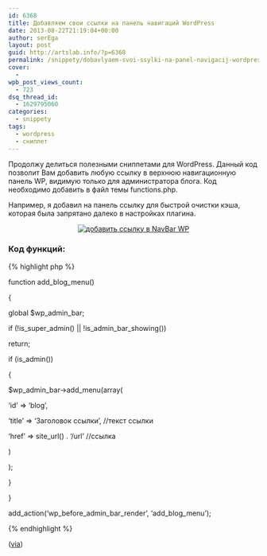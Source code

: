 ```yaml
---
id: 6368
title: Добавляем свои ссылки на панель навигаций WordPress
date: 2013-08-22T21:19:04+00:00
author: serEga
layout: post
guid: http://artslab.info/?p=6368
permalink: /snippety/dobavlyaem-svoi-ssylki-na-panel-navigacij-wordpress/
cover:
  -
wpb_post_views_count:
  - 723
dsq_thread_id:
  - 1629795060
categories:
  - snippety
tags:
  - wordpress
  - сниппет
---
```

Продолжу делиться полезными сниппетами для WordPress. Данный код позволит Вам добавить любую ссылку в верхнюю навигационную панель WP, видимую только для администратора блога. Код необходимо добавить в файл темы functions.php.

Например, я добавил на панель ссылку для быстрой очистки кэша, которая была запрятано далеко в настройках плагина.

<center>
  <a href="{{site.img_cdn}}/dabavit_ssilku_v_navbar.png"><img src="{{site.img_cdn}}/dabavit_ssilku_v_navbar-300x47.png" alt="добавить ссылку в NavBar WP" class="aligncenter size-medium wp-image-7509" srcset="{{site.img_cdn}}/dabavit_ssilku_v_navbar-300x47.png 300w, {{site.img_cdn}}/dabavit_ssilku_v_navbar.png 789w" sizes="(max-width: 300px) 100vw, 300px" /></a>
</center>



<!--more-->

### Код функций:

{% highlight php %}

function add\_blog\_menu()

{

global $wp\_admin\_bar;

if (!is\_super\_admin() || !is\_admin\_bar_showing())

return;

if (is_admin())

{

$wp\_admin\_bar->add_menu(array(

&#8216;id&#8217; => &#8216;blog&#8217;,

&#8216;title&#8217; => &#8216;Заголовок ссылки&#8217;, //текст ссылки

&#8216;href&#8217; => site_url() . &#8216;/url&#8217; //ссылка

)

);

}

}

add\_action(&#8216;wp\_before\_admin\_bar\_render&#8217;, &#8216;add\_blog_menu&#8217;);

{% endhighlight %}

(<a href="http://validwebs.com/423/add-blog-link-to-admin-nav/" target="_blank">via</a>)